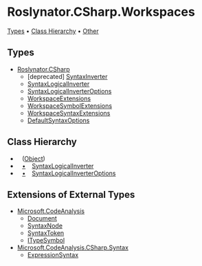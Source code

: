 # Roslynator\.CSharp\.Workspaces

[Types](#types) &#x2022; [Class Hierarchy](#class-hierarchy) &#x2022; [Other](#other)

## Types

* [Roslynator.CSharp](../../docs/api/Roslynator/CSharp/README.md)
  * \[deprecated\] [SyntaxInverter](../../docs/api/Roslynator/CSharp/SyntaxInverter/README.md)
  * [SyntaxLogicalInverter](../../docs/api/Roslynator/CSharp/SyntaxLogicalInverter/README.md)
  * [SyntaxLogicalInverterOptions](../../docs/api/Roslynator/CSharp/SyntaxLogicalInverterOptions/README.md)
  * [WorkspaceExtensions](../../docs/api/Roslynator/CSharp/WorkspaceExtensions/README.md)
  * [WorkspaceSymbolExtensions](../../docs/api/Roslynator/CSharp/WorkspaceSymbolExtensions/README.md)
  * [WorkspaceSyntaxExtensions](../../docs/api/Roslynator/CSharp/WorkspaceSyntaxExtensions/README.md)
  * [DefaultSyntaxOptions](../../docs/api/Roslynator/CSharp/DefaultSyntaxOptions/README.md)

## Class Hierarchy

* &ensp; \([Object](https://docs.microsoft.com/en-us/dotnet/api/system.object)\)<a id="class-hierarchy-System_Object"></a>
* &ensp; [&bull;](#class-hierarchy-System_Object "Object") &ensp; [SyntaxLogicalInverter](../../docs/api/Roslynator/CSharp/SyntaxLogicalInverter/README.md)<a id="class-hierarchy-Roslynator_CSharp_SyntaxLogicalInverter"></a>
* &ensp; [&bull;](#class-hierarchy-System_Object "Object") &ensp; [SyntaxLogicalInverterOptions](../../docs/api/Roslynator/CSharp/SyntaxLogicalInverterOptions/README.md)<a id="class-hierarchy-Roslynator_CSharp_SyntaxLogicalInverterOptions"></a>

## Extensions of External Types

* [Microsoft.CodeAnalysis](https://docs.microsoft.com/en-us/dotnet/api/microsoft.codeanalysis)
  * [Document](https://docs.microsoft.com/en-us/dotnet/api/microsoft.codeanalysis.document)
  * [SyntaxNode](https://docs.microsoft.com/en-us/dotnet/api/microsoft.codeanalysis.syntaxnode)
  * [SyntaxToken](https://docs.microsoft.com/en-us/dotnet/api/microsoft.codeanalysis.syntaxtoken)
  * [ITypeSymbol](https://docs.microsoft.com/en-us/dotnet/api/microsoft.codeanalysis.itypesymbol)
* [Microsoft.CodeAnalysis.CSharp.Syntax](https://docs.microsoft.com/en-us/dotnet/api/microsoft.codeanalysis.csharp.syntax)
  * [ExpressionSyntax](https://docs.microsoft.com/en-us/dotnet/api/microsoft.codeanalysis.csharp.syntax.expressionsyntax)
